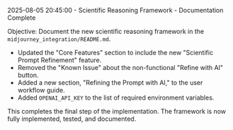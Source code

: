 2025-08-05 20:45:00 - Scientific Reasoning Framework - Documentation Complete

Objective: Document the new scientific reasoning framework in the `midjourney_integration/README.md`.

- Updated the "Core Features" section to include the new "Scientific Prompt Refinement" feature.
- Removed the "Known Issue" about the non-functional "Refine with AI" button.
- Added a new section, "Refining the Prompt with AI," to the user workflow guide.
- Added `OPENAI_API_KEY` to the list of required environment variables.

This completes the final step of the implementation. The framework is now fully implemented, tested, and documented.
